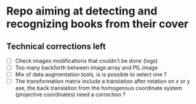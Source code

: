 # Repo aiming at detecting and recognizing books from their cover

## Technical corrections left

- [ ] Check images modifications that couldn't be done (logs)
- [ ] Too many backforth between image.array and PIL.image
- [ ] Mix of data augmentation tools, is is possible to select one ?
- [ ] The transformation matrix include a translation after rotation on x or y axe, the back translation from the homogenous coordinate system (projective coordinates) need a correction ?